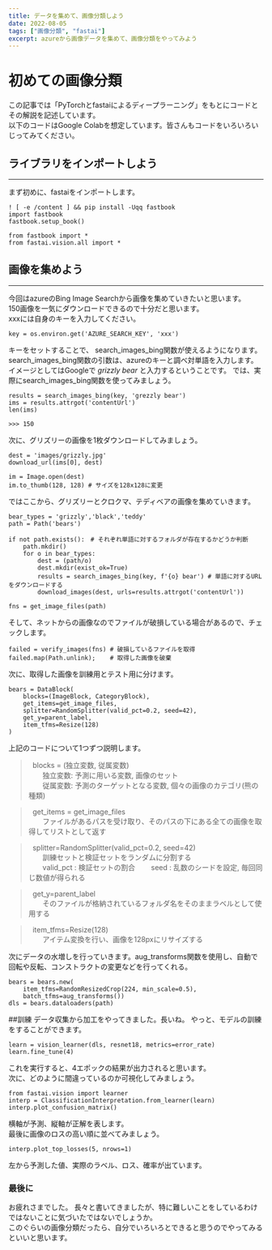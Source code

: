 ```yaml
---
title: データを集めて、画像分類しよう
date: 2022-08-05
tags: ["画像分類", "fastai"]
excerpt: azureから画像データを集めて、画像分類をやってみよう
---
```


# 初めての画像分類
この記事では「PyTorchとfastaiによるディープラーニング」をもとにコードとその解説を記述しています。    
以下のコードはGoogle Colabを想定しています。皆さんもコードをいろいろいじってみてください。

## ライブラリをインポートしよう
---
まず初めに、fastaiをインポートします。
```python3
! [ -e /content ] && pip install -Uqq fastbook
import fastbook
fastbook.setup_book()
```
``` python3
from fastbook import *
from fastai.vision.all import *
```

## 画像を集めよう
---
今回はazureのBing Image Searchから画像を集めていきたいと思います。  
150画像を一気にダウンロードできるので十分だと思います。  
xxxには自身のキーを入力してください。
```python3
key = os.environ.get('AZURE_SEARCH_KEY', 'xxx')
```
キーをセットすることで、 search_images_bing関数が使えるようになります。 
search_images_bing関数の引数は、azureのキーと調べ対単語を入力します。イメージとしてはGoogleで *grizzly bear* と入力するということです。 
では、実際にsearch_images_bing関数を使ってみましょう。
```python3
results = search_images_bing(key, 'grezzly bear') 
ims = results.attrgot('contentUrl')
len(ims)

>>> 150
```
次に、グリズリーの画像を1枚ダウンロードしてみましょう。
```python3
dest = 'images/grizzly.jpg'
download_url(ims[0], dest)

im = Image.open(dest)
im.to_thumb(128, 128) # サイズを128x128に変更
```

ではここから、グリズリーとクロクマ、テディベアの画像を集めていきます。
```python3
bear_types = 'grizzly','black','teddy'
path = Path('bears')
```
```python3
if not path.exists():　# それぞれ単語に対するフォルダが存在するかどうか判断
    path.mkdir() 
    for o in bear_types:
        dest = (path/o)
        dest.mkdir(exist_ok=True)
        results = search_images_bing(key, f'{o} bear') # 単語に対するURLをダウンロードする
        download_images(dest, urls=results.attrgot('contentUrl'))

fns = get_image_files(path)
```
そして、ネットからの画像なのでファイルが破損している場合があるので、チェックします。
```python3
failed = verify_images(fns) # 破損しているファイルを取得
failed.map(Path.unlink);    # 取得した画像を破棄
```
次に、取得した画像を訓練用とテスト用に分けます。
```python3
bears = DataBlock(
    blocks=(ImageBlock, CategoryBlock),
    get_items=get_image_files,
    splitter=RandomSplitter(valid_pct=0.2, seed=42),
    get_y=parent_label,
    item_tfms=Resize(128)
)
```
上記のコードについて1つずつ説明します。
>&nbsp;&nbsp;blocks = (独立変数, 従属変数)  
&nbsp;&nbsp;&nbsp;&nbsp;&nbsp;&nbsp;&nbsp;独立変数: 予測に用いる変数, 画像のセット  
&nbsp;&nbsp;&nbsp;&nbsp;&nbsp;&nbsp;&nbsp;従属変数: 予測のターゲットとなる変数, 個々の画像のカテゴリ(熊の種類)

> &nbsp;&nbsp;get_items = get_image_files  
&nbsp;&nbsp;&nbsp;&nbsp;&nbsp;&nbsp;&nbsp;ファイルがあるパスを受け取り、そのパスの下にある全ての画像を取得してリストとして返す

>&nbsp;&nbsp;splitter=RandomSplitter(valid_pct=0.2, seed=42)  
&nbsp;&nbsp;&nbsp;&nbsp;&nbsp;&nbsp;&nbsp;訓練セットと検証セットをランダムに分割する  
&nbsp;&nbsp;&nbsp;&nbsp;&nbsp;&nbsp;&nbsp;valid_pct : 検証セットの割合
&nbsp;&nbsp;&nbsp;&nbsp;&nbsp;&nbsp;&nbsp;seed : 乱数のシードを設定, 毎回同じ数値が得られる

> &nbsp;&nbsp;get_y=parent_label  
&nbsp;&nbsp;&nbsp;&nbsp;&nbsp;&nbsp;&nbsp;そのファイルが格納されているフォルダ名をそのままラベルとして使用する

>&nbsp;&nbsp;item_tfms=Resize(128)  
&nbsp;&nbsp;&nbsp;&nbsp;&nbsp;&nbsp;&nbsp;アイテム変換を行い、画像を128pxにリサイズする

次にデータの水増しを行っていきます。aug_transforms関数を使用し、自動で回転や反転、コンストラクトの変更などを行ってくれる。
```python3
bears = bears.new(
    item_tfms=RandomResizedCrop(224, min_scale=0.5),
    batch_tfms=aug_transforms())
dls = bears.dataloaders(path)
```

##訓練
データ収集から加工をやってきました。長いね。
やっと、モデルの訓練をすることができます。
```python3
learn = vision_learner(dls, resnet18, metrics=error_rate)
learn.fine_tune(4)
```
これを実行すると、4エポックの結果が出力されると思います。  
次に、どのように間違っているのか可視化してみましょう。
```python3
from fastai.vision import learner
interp = ClassificationInterpretation.from_learner(learn)
interp.plot_confusion_matrix()
```
横軸が予測、縦軸が正解を表します。  
最後に画像のロスの高い順に並べてみましょう。
```python3
interp.plot_top_losses(5, nrows=1)
```
左から予測した値、実際のラベル、ロス、確率が出ています。　　

### 最後に
お疲れさまでした。
長々と書いてきましたが、特に難しいことをしているわけではないことに気づいたではないでしょうか。  
このぐらいの画像分類だったら、自分でいろいろとできると思うのでやってみるといいと思います。  
